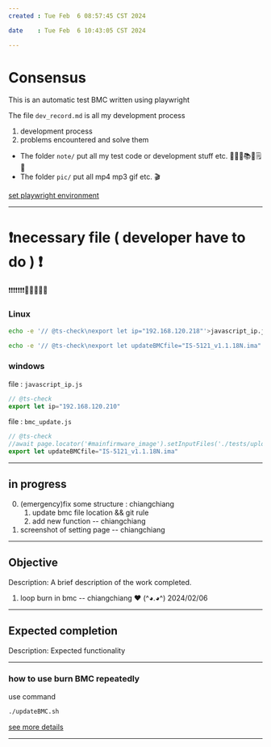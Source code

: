 ```yaml
---
created : Tue Feb  6 08:57:45 CST 2024

date    : Tue Feb  6 10:43:05 CST 2024

---
```

# Consensus
This is an automatic test BMC written using playwright

The file `dev_record.md` is all my development process
1. development process
2. problems encountered and solve them

+ The folder `note/` put all my test code or development stuff etc.  📜📄📑📚🧾🗒️📝
+ The folder `pic/` put all mp4 mp3 gif etc. 🎬

[set playwright environment](http://sd20-server.aewin.com:3000/_67u42-XQvisBUMef1VGeQ)

---
# ❗necessary file ( developer  have to do ) ❗
❗❗❗❗❗❗❗🧬🧬🧬🧬🧬
### Linux
```bash
echo -e '// @ts-check\nexport let ip="192.168.120.218"'>javascript_ip.js
```
```bash
echo -e '// @ts-check\nexport let updateBMCfile="IS-5121_v1.1.18N.ima"'>bmc_update.js
```


### windows
file : `javascript_ip.js`
```js
// @ts-check
export let ip="192.168.120.210"
```
file : `bmc_update.js`
```js
// @ts-check
//await page.locator('#mainfirmware_image').setInputFiles('./tests/uploadFiles/IS-5121_v1.1.18N.ima');
export let updateBMCfile="IS-5121_v1.1.18N.ima"
```


---
## in progress
0. (emergency)fix some structure : chiangchiang 
	1. update bmc file location && git rule 
	2. add new function -- chiangchiang
1. screenshot of setting page    -- chiangchiang 

---
## Objective
Description: A brief description of the work completed.
1. loop burn in bmc				-- chiangchiang  ❤️  (^◕.◕^)   2024/02/06

---
## Expected completion
Description: Expected functionality


---
###  how to use burn BMC repeatedly
use command
```bash
./updateBMC.sh
```
[see more details](http://sd20-server.aewin.com:3000/7d_073JjTEiIFLKFqkMNsw)

---

